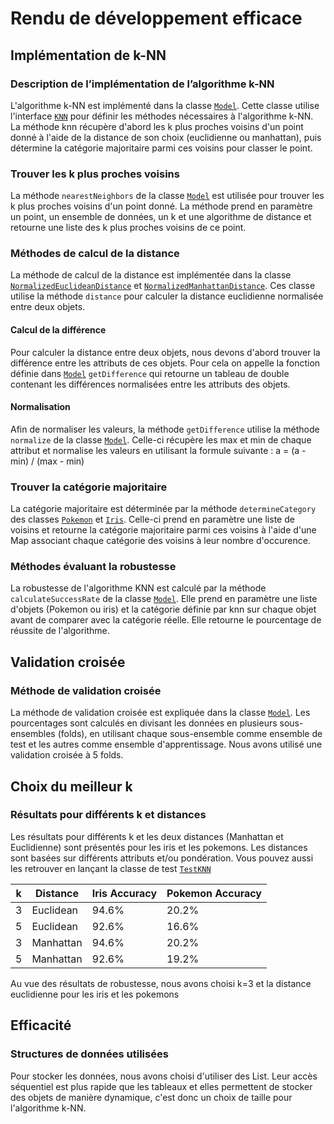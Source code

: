 # Rendu de développement efficace

## Implémentation de k-NN

### Description de l’implémentation de l’algorithme k-NN
L'algorithme k-NN est implémenté dans la classe [`Model`](src/main/java/fr/univlille/iut/model/Model.java). Cette classe utilise l'interface [`KNN`](src/main/java/fr/univlille/iut/model/KNN.java) pour définir les méthodes nécessaires à l'algorithme k-NN.
La méthode knn récupère d'abord les k plus proches voisins d'un point donné à l'aide de la distance de son choix (euclidienne ou manhattan), puis détermine la catégorie majoritaire parmi 
ces voisins pour classer le point.


### Trouver les k plus proches voisins

La méthode `nearestNeighbors` de la classe [`Model`](src/main/java/fr/univlille/iut/model/Model.java) est utilisée pour trouver les k plus proches voisins d'un point donné.
La méthode prend en paramètre un point, un ensemble de données, un k et une algorithme de distance et retourne une liste des k plus proches voisins de ce point.


### Méthodes de calcul de la distance
La méthode de calcul de la distance est implémentée dans la classe [`NormalizedEuclideanDistance`](src/main/java/fr/univlille/iut/model/NormalizedEuclideanDistance.java) et [`NormalizedManhattanDistance`](src/main/java/fr/univlille/iut/model/NormalizedManhattanDistance.java). 
Ces classe utilise la méthode `distance` pour calculer la distance euclidienne normalisée entre deux objets.

#### Calcul de la différence
Pour calculer la distance entre deux objets, nous devons d'abord trouver la différence entre les attributs de ces objets. 
Pour cela on appelle la fonction définie dans [`Model`](src/main/java/fr/univlille/iut/model/Model.java) `getDifference` qui retourne un tableau de double contenant les différences normalisées entre les attributs des objets.

#### Normalisation
Afin de normaliser les valeurs, la méthode `getDifference` utilise la méthode `normalize` de la classe [`Model`](src/main/java/fr/univlille/iut/model/Model.java).
Celle-ci récupère les max et min de chaque attribut et normalise les valeurs en utilisant la formule suivante :
a = (a - min) / (max - min)


### Trouver la catégorie majoritaire

La catégorie majoritaire est déterminée par la méthode `determineCategory` des classes [`Pokemon`](src/main/java/fr/univlille/iut/model/Pokemon.java) et [`Iris`](src/main/java/fr/univlille/iut/model/Iris.java).
Celle-ci prend en paramètre une liste de voisins et retourne la catégorie majoritaire parmi ces voisins à l'aide d'une Map associant chaque catégorie des voisins à leur nombre d'occurence.


### Méthodes évaluant la robustesse
La robustesse de l'algorithme KNN est calculé par la méthode `calculateSuccessRate` de la classe [`Model`](src/main/java/fr/univlille/iut/model/Model.java).
Elle prend en paramètre une liste d'objets (Pokemon ou iris) et la catégorie définie par knn sur chaque objet avant de comparer avec la catégorie réelle.
Elle retourne le pourcentage de réussite de l'algorithme.

## Validation croisée

### Méthode de validation croisée
La méthode de validation croisée est expliquée dans la classe [`Model`](src/main/java/fr/univlille/iut/model/Model.java). Les pourcentages sont calculés en divisant les données en plusieurs sous-ensembles (folds), en utilisant chaque sous-ensemble comme ensemble de test et les autres comme ensemble d'apprentissage. Nous avons utilisé une validation croisée à 5 folds.



## Choix du meilleur k

### Résultats pour différents k et distances
Les résultats pour différents k et les deux distances (Manhattan et Euclidienne) sont présentés pour les iris et les pokemons. Les distances sont basées sur différents attributs et/ou pondération.
Vous pouvez aussi les retrouver en lançant la classe de test [`TestKNN`](test/fr/univlille/iut/model/TestKNN.java)

| k | Distance | Iris Accuracy | Pokemon Accuracy |
|---|----------|---------------|------------------|
| 3 | Euclidean| 94.6%         | 20.2%            |
| 5 | Euclidean| 92.6%         | 16.6%            |
| 3 | Manhattan| 94.6%         | 20.2%            |
| 5 | Manhattan| 92.6%         | 19.2%            |

Au vue des résultats de robustesse, nous avons choisi k=3 et la distance euclidienne pour les iris et les pokemons



## Efficacité

### Structures de données utilisées
Pour stocker les données, nous avons choisi d'utiliser des List. Leur accès séquentiel est plus rapide que les tableaux et elles permettent de stocker des objets de manière dynamique, c'est donc un choix de taille pour
l'algorithme k-NN.